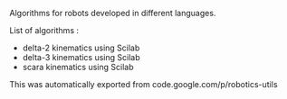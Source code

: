 Algorithms for robots developed in different languages.

List of algorithms :
* delta-2 kinematics using Scilab
* delta-3 kinematics using Scilab
* scara kinematics using Scilab

This was automatically exported from code.google.com/p/robotics-utils
